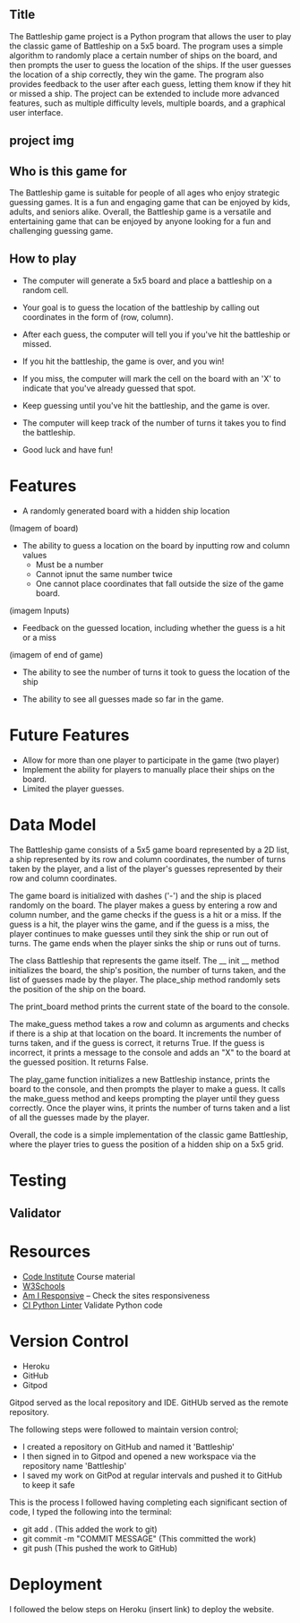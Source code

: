 
## Title

The Battleship game project is a Python program that allows the user to play the classic game of Battleship on a 5x5 board. The program uses a simple algorithm to randomly place a certain number of ships on the board, and then prompts the user to guess the location of the ships. If the user guesses the location of a ship correctly, they win the game. The program also provides feedback to the user after each guess, letting them know if they hit or missed a ship. The project can be extended to include more advanced features, such as multiple difficulty levels, multiple boards, and a graphical user interface.

## project img

## Who is this game for

The Battleship game is suitable for people of all ages who enjoy strategic guessing games. It is a fun and engaging game that can be enjoyed by kids, adults, and seniors alike.
Overall, the Battleship game is a versatile and entertaining game that can be enjoyed by anyone looking for a fun and challenging guessing game.

## How to play 

- The computer will generate a 5x5 board and place a battleship on a random cell.

- Your goal is to guess the location of the battleship by calling out coordinates in the form of (row, column).

- After each guess, the computer will tell you if you've hit the battleship or missed.

- If you hit the battleship, the game is over, and you win!

- If you miss, the computer will mark the cell on the board with an 'X' to indicate that you've already guessed that spot.

- Keep guessing until you've hit the battleship, and the game is over.

- The computer will keep track of the number of turns it takes you to find the battleship.

- Good luck and have fun!

# Features

- A randomly generated board with a hidden ship location

(Imagem of board)

- The ability to guess a location on the board by inputting row and column values
    - Must be a number 
    - Cannot ipnut the same number twice
    - One cannot place coordinates that fall outside the size of the game board.

(imagem Inputs)

- Feedback on the guessed location, including whether the guess is a hit or a miss

(imagem of end of game)

- The ability to see the number of turns it took to guess the location of the ship

- The ability to see all guesses made so far in the game.


# Future Features

- Allow for more than one player to participate in the game (two player)
- Implement the ability for players to manually place their ships on the board.
- Limited the player guesses.

# Data Model

The Battleship game consists of a 5x5 game board represented by a 2D list, a ship represented by its row and column coordinates, the number of turns taken by the player, and a list of the player's guesses represented by their row and column coordinates. 

The game board is initialized with dashes ('-') and the ship is placed randomly on the board. The player makes a guess by entering a row and column number, and the game checks if the guess is a hit or a miss. If the guess is a hit, the player wins the game, and if the guess is a miss, the player continues to make guesses until they sink the ship or run out of turns. The game ends when the player sinks the ship or runs out of turns.

The class Battleship that represents the game itself. The __ init __ method initializes the board, the ship's position, the number of turns taken, and the list of guesses made by the player. The place_ship method randomly sets the position of the ship on the board.

The print_board method prints the current state of the board to the console.

The make_guess method takes a row and column as arguments and checks if there is a ship at that location on the board. It increments the number of turns taken, and if the guess is correct, it returns True. If the guess is incorrect, it prints a message to the console and adds an "X" to the board at the guessed position. It returns False.

The play_game function initializes a new Battleship instance, prints the board to the console, and then prompts the player to make a guess. It calls the make_guess method and keeps prompting the player until they guess correctly. Once the player wins, it prints the number of turns taken and a list of all the guesses made by the player.

Overall, the code is a simple implementation of the classic game Battleship, where the player tries to guess the position of a hidden ship on a 5x5 grid.

# Testing
 


  ## Validator 



# Resources
- [Code Institute](https://codeinstitute.net/) Course material
- [W3Schools]( https://www.w3schools.com/) 
- [Am I Responsive](http://ami.responsivedesign.is/) – Check the sites responsiveness
- [CI Python Linter](https://pep8ci.herokuapp.com/#) Validate Python code

# Version Control 

- Heroku
- GitHub
- Gitpod

Gitpod served as the local repository and IDE. 
GitHUb served as the remote repository. 

The following steps were followed to maintain version control;

- I created a repository on GitHub and named it 'Battleship' 
- I then signed in to Gitpod and opened a new workspace via the repository name 'Battleship'
- I saved my work on GitPod at regular intervals and pushed it to GitHub to keep it safe

This is the process I followed having completing each significant section of code, I typed the following into the terminal:
- git add . (This added the work to git)
- git commit -m "COMMIT MESSAGE" (This committed the work)
- git push (This pushed the work to GitHub)



# Deployment 

I followed the below steps on Heroku (insert link) to deploy the website. 

